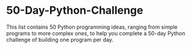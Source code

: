 # 50-Day-Python-Challenge
This list contains 50 Python programming ideas, ranging from simple programs to more complex ones, to help you complete a 50-day Python challenge of building one program per day.
